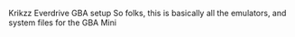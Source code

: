Krikzz Everdrive GBA setup
So folks, this is basically all the emulators, and system files for the GBA Mini
